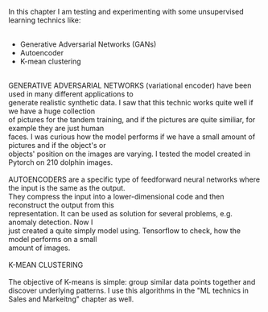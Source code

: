 In this chapter I am testing and experimenting with some unsupervised learning technics like:</br>
</br>
- Generative Adversarial Networks (GANs)</br>
- Autoencoder</br>
- K-mean clustering</br>
</br>
GENERATIVE ADVERSARIAL NETWORKS (variational encoder) have been used in many different applications to   </br>
generate realistic synthetic data. I saw that this technic works quite well if we have a huge collection   </br>
of pictures for the tandem training, and if the pictures are quite similiar, for example they are just human   </br>
 faces. I was curious how the model performs if we have a small amount of pictures and if the object's or   </br>
objects' position on the images are varying. I tested the model created in Pytorch on 210 dolphin images.</br>
</br>
AUTOENCODERS are a specific type of feedforward neural networks where the input is the same as the output. </br>
They compress the input into a lower-dimensional code and then reconstruct the output from this  </br>
representation. It can be used as solution for several problems, e.g. anomaly detection. Now I </br>
just created a quite simply model using. Tensorflow to check, how the model performs on a small</br>
amount of images.</br>
</br>
K-MEAN CLUSTERING</br>
</br>
The objective of K-means is simple: group similar data points together and discover underlying patterns.
I use this algorithms in the "ML technics in Sales and Markeitng" chapter as well.

